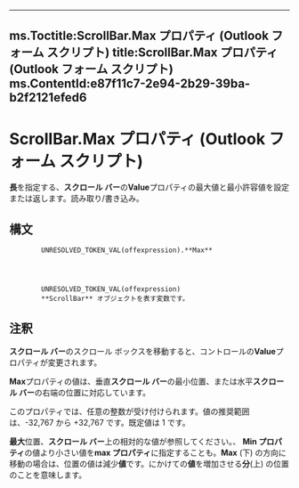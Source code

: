 

---
ms.Toctitle:ScrollBar.Max プロパティ (Outlook フォーム スクリプト)
title:ScrollBar.Max プロパティ (Outlook フォーム スクリプト)
ms.ContentId:e87f11c7-2e94-2b29-39ba-b2f2121efed6
---
# ScrollBar.Max プロパティ (Outlook フォーム スクリプト)




**長**を指定する、**スクロール バー**の**Value**プロパティの最大値と最小許容値を設定または返します。読み取り/書き込み。

## 構文

            UNRESOLVED_TOKEN_VAL(offexpression).**Max**




            UNRESOLVED_TOKEN_VAL(offexpression)
            **ScrollBar** オブジェクトを表す変数です。



## 注釈
**スクロール バー**のスクロール ボックスを移動すると、コントロールの**Value**プロパティが変更されます。



**Max**プロパティの値は、垂直**スクロール バー**の最小位置、または水平**スクロール バー**の右端の位置に対応しています。



このプロパティでは、任意の整数が受け付けられます。値の推奨範囲は、-32,767 から +32,767 です。既定値は 1 です。



**最大**位置、**スクロール バー**上の相対的な値が参照してください。、 **Min プロパティ**の値より小さい値を**max プロパティ**に指定することも。**Max** (下) の方向に移動の場合は、位置の値は減少**値**です。にかけての**値**を増加させる**分**(上) の位置のことを意味します。





